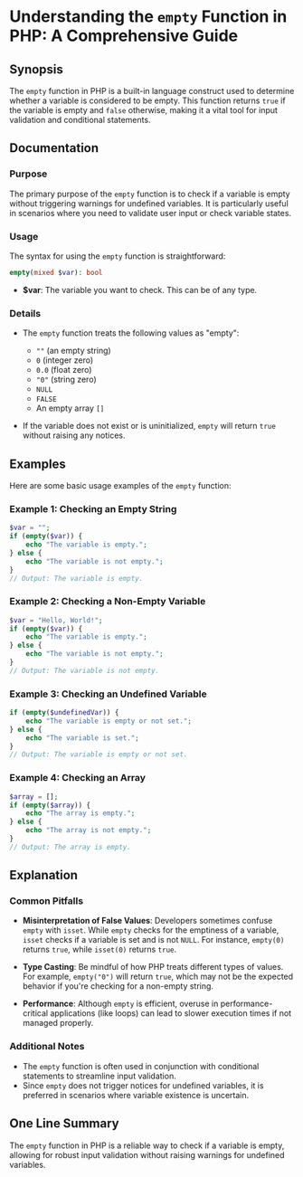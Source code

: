 <!--
Meta Description: # Understanding the `empty` Function in PHP: A Comprehensive Guide ## Synopsis The `empty` function in PHP is a built-in language construct used to de...
Meta Keywords: empty, variable, not, function, php
-->

# Understanding the `empty` Function in PHP: A Comprehensive Guide

## Synopsis
The `empty` function in PHP is a built-in language construct used to determine whether a variable is considered to be empty. This function returns `true` if the variable is empty and `false` otherwise, making it a vital tool for input validation and conditional statements.

## Documentation
### Purpose
The primary purpose of the `empty` function is to check if a variable is empty without triggering warnings for undefined variables. It is particularly useful in scenarios where you need to validate user input or check variable states.

### Usage
The syntax for using the `empty` function is straightforward:

```php
empty(mixed $var): bool
```

- **$var**: The variable you want to check. This can be of any type.

### Details
- The `empty` function treats the following values as "empty":
  - `""` (an empty string)
  - `0` (integer zero)
  - `0.0` (float zero)
  - `"0"` (string zero)
  - `NULL`
  - `FALSE`
  - An empty array `[]`

- If the variable does not exist or is uninitialized, `empty` will return `true` without raising any notices.

## Examples
Here are some basic usage examples of the `empty` function:

### Example 1: Checking an Empty String
```php
$var = "";
if (empty($var)) {
    echo "The variable is empty.";
} else {
    echo "The variable is not empty.";
}
// Output: The variable is empty.
```

### Example 2: Checking a Non-Empty Variable
```php
$var = "Hello, World!";
if (empty($var)) {
    echo "The variable is empty.";
} else {
    echo "The variable is not empty.";
}
// Output: The variable is not empty.
```

### Example 3: Checking an Undefined Variable
```php
if (empty($undefinedVar)) {
    echo "The variable is empty or not set.";
} else {
    echo "The variable is set.";
}
// Output: The variable is empty or not set.
```

### Example 4: Checking an Array
```php
$array = [];
if (empty($array)) {
    echo "The array is empty.";
} else {
    echo "The array is not empty.";
}
// Output: The array is empty.
```

## Explanation
### Common Pitfalls
- **Misinterpretation of False Values**: Developers sometimes confuse `empty` with `isset`. While `empty` checks for the emptiness of a variable, `isset` checks if a variable is set and is not `NULL`. For instance, `empty(0)` returns `true`, while `isset(0)` returns `true`.

- **Type Casting**: Be mindful of how PHP treats different types of values. For example, `empty("0")` will return `true`, which may not be the expected behavior if you're checking for a non-empty string.

- **Performance**: Although `empty` is efficient, overuse in performance-critical applications (like loops) can lead to slower execution times if not managed properly.

### Additional Notes
- The `empty` function is often used in conjunction with conditional statements to streamline input validation.
- Since `empty` does not trigger notices for undefined variables, it is preferred in scenarios where variable existence is uncertain.

## One Line Summary
The `empty` function in PHP is a reliable way to check if a variable is empty, allowing for robust input validation without raising warnings for undefined variables.